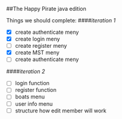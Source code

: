##The Happy Pirate java edition

Things we should complete:
####*iteration 1*
- [x] create authenticate meny
- [x] create login meny
- [ ] create register meny
- [x] create MST meny
- [ ] create authenticate meny

####*iteration 2*
- [ ] login function
- [ ] register function
- [ ] boats menu
- [ ] user info menu
- [ ] structure how edit member will work